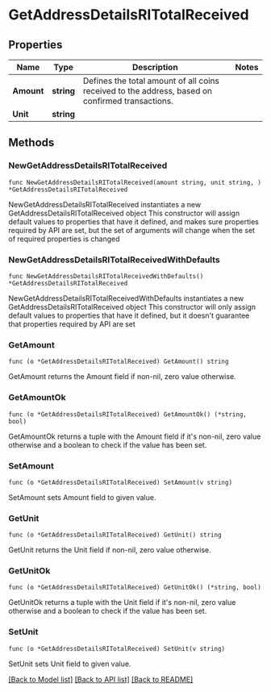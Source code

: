# GetAddressDetailsRITotalReceived

## Properties

Name | Type | Description | Notes
------------ | ------------- | ------------- | -------------
**Amount** | **string** | Defines the total amount of all coins received to the address, based on confirmed transactions. | 
**Unit** | **string** |  | 

## Methods

### NewGetAddressDetailsRITotalReceived

`func NewGetAddressDetailsRITotalReceived(amount string, unit string, ) *GetAddressDetailsRITotalReceived`

NewGetAddressDetailsRITotalReceived instantiates a new GetAddressDetailsRITotalReceived object
This constructor will assign default values to properties that have it defined,
and makes sure properties required by API are set, but the set of arguments
will change when the set of required properties is changed

### NewGetAddressDetailsRITotalReceivedWithDefaults

`func NewGetAddressDetailsRITotalReceivedWithDefaults() *GetAddressDetailsRITotalReceived`

NewGetAddressDetailsRITotalReceivedWithDefaults instantiates a new GetAddressDetailsRITotalReceived object
This constructor will only assign default values to properties that have it defined,
but it doesn't guarantee that properties required by API are set

### GetAmount

`func (o *GetAddressDetailsRITotalReceived) GetAmount() string`

GetAmount returns the Amount field if non-nil, zero value otherwise.

### GetAmountOk

`func (o *GetAddressDetailsRITotalReceived) GetAmountOk() (*string, bool)`

GetAmountOk returns a tuple with the Amount field if it's non-nil, zero value otherwise
and a boolean to check if the value has been set.

### SetAmount

`func (o *GetAddressDetailsRITotalReceived) SetAmount(v string)`

SetAmount sets Amount field to given value.


### GetUnit

`func (o *GetAddressDetailsRITotalReceived) GetUnit() string`

GetUnit returns the Unit field if non-nil, zero value otherwise.

### GetUnitOk

`func (o *GetAddressDetailsRITotalReceived) GetUnitOk() (*string, bool)`

GetUnitOk returns a tuple with the Unit field if it's non-nil, zero value otherwise
and a boolean to check if the value has been set.

### SetUnit

`func (o *GetAddressDetailsRITotalReceived) SetUnit(v string)`

SetUnit sets Unit field to given value.



[[Back to Model list]](../README.md#documentation-for-models) [[Back to API list]](../README.md#documentation-for-api-endpoints) [[Back to README]](../README.md)


